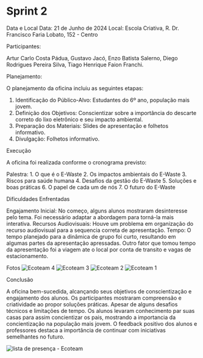 # Sprint 2


Data e Local
Data: 21 de Junho de 2024
Local: Escola Criativa, R. Dr. Francisco Faria Lobato, 152 - Centro

Participantes:

Artur Carlo Costa Pádua,
Gustavo Jacó,
Enzo Batista Salerno,
Diego Rodrigues Pereira Silva,
Tiago Henrique Faion Franchi.


Planejamento:

O planejamento da oficina incluiu as seguintes etapas:

1. Identificação do Público-Alvo: Estudantes do 6º ano, população mais jovem.
2. Definição dos Objetivos: Conscientizar sobre a importância do descarte correto do lixo eletrônico e seu impacto ambiental.
3. Preparação dos Materiais: Slides de apresentação e folhetos informativo.
4. Divulgação: Folhetos informativo.




Execução 

A oficina foi realizada conforme o cronograma previsto:

Palestra: 1. O que é o E-Waste
          2. Os impactos ambientais do E-Waste
          3. Riscos para saúde humana
          4. Desafios da gestão do E-Waste
          5. Soluções e boas práticas
          6. O papel de cada um de nós
          7. O futuro do E-Waste
          


          
Dificuldades Enfrentadas

Engajamento Inicial: No começo, alguns alunos mostraram desinteresse pelo tema. Foi necessário adaptar a abordagem para torná-la mais interativa.
Recursos Audiovisuais: Houve um problema em organização do recurso audiovisual para a sequencia correta de apresentação.
Tempo: O tempo planejado para a dinâmica de grupo foi curto, resultando em algumas partes da apresentação apressadas. Outro fator que tomou tempo da apresentação foi a viagem ate o local por conta de transito e vagas de estacionamento.

Fotos
![Ecoteam 4](https://github.com/ICEI-PUC-Minas-PPC-CC/ppc-cc-2024-1-ment2-manha-ecoteam/assets/81312361/f29bf1d4-5642-4da9-b880-5fab66fe5738)
![Ecoteam 3](https://github.com/ICEI-PUC-Minas-PPC-CC/ppc-cc-2024-1-ment2-manha-ecoteam/assets/81312361/12b4bc47-3c4d-4922-9aa2-5dad2195c3b9)
![Ecoteam 2](https://github.com/ICEI-PUC-Minas-PPC-CC/ppc-cc-2024-1-ment2-manha-ecoteam/assets/81312361/c047307f-d8ef-409a-89b3-52b87bb25f99)
![Ecoteam 1](https://github.com/ICEI-PUC-Minas-PPC-CC/ppc-cc-2024-1-ment2-manha-ecoteam/assets/81312361/6a0db28f-6835-463d-85ea-e002e6b3848d)



Conclusão

A oficina bem-sucedida, alcançando seus objetivos de conscientização e engajamento dos alunos. Os participantes mostraram compreensão e criatividade ao propor soluções práticas. Apesar de alguns desafios técnicos e limitações de tempo. Os alunos levaram conhecimento par suas casas para assim concientizar os pais, mostrando a importancia da concientização na população mais jovem. O feedback positivo dos alunos e professores destaca a importância de continuar com iniciativas semelhantes no futuro.

![lista de presença - Ecoteam](https://github.com/ICEI-PUC-Minas-PPC-CC/ppc-cc-2024-1-ment2-manha-ecoteam/assets/81312361/c98cbd6a-5bfa-4cf4-b5c4-af8e41c32cb2)
          
